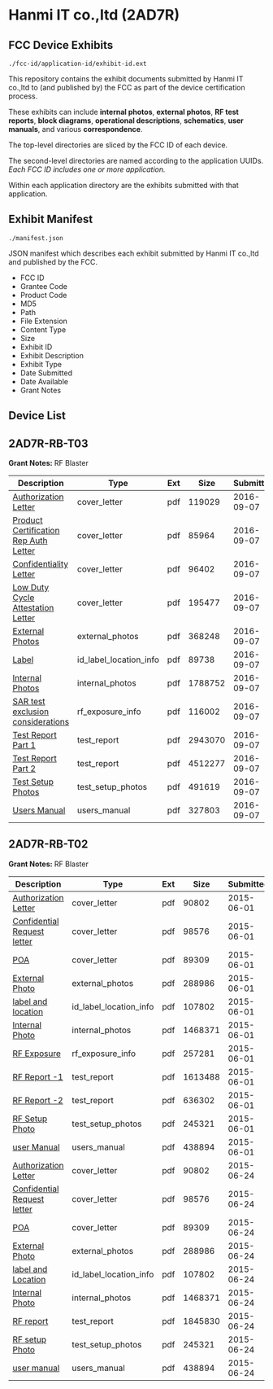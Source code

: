 # Hanmi IT co.,ltd (2AD7R)
## FCC Device Exhibits

```
./fcc-id/application-id/exhibit-id.ext
```

This repository contains the exhibit documents submitted by Hanmi IT co.,ltd to (and published by) the FCC as part of the device certification process.

These exhibits can include **internal photos**, **external photos**, **RF test reports**, **block diagrams**, **operational descriptions**, **schematics**, **user manuals**, and various **correspondence**.

The top-level directories are sliced by the FCC ID of each device.

The second-level directories are named according to the application UUIDs. *Each FCC ID includes one or more application.*

Within each application directory are the exhibits submitted with that application. 

## Exhibit Manifest

```
./manifest.json
```

JSON manifest which describes each exhibit submitted by Hanmi IT co.,ltd and published by the FCC.

- FCC ID
- Grantee Code
- Product Code
- MD5
- Path
- File Extension
- Content Type
- Size
- Exhibit ID
- Exhibit Description
- Exhibit Type
- Date Submitted
- Date Available
- Grant Notes

## Device List
## 2AD7R-RB-T03
**Grant Notes:** RF Blaster

| Description | Type | Ext | Size | Submitted | Available |
| ----------- | ---- | --- | ---- | --------- | --------- |
| [Authorization Letter](2AD7R-RB-T03/8f6ed7ea3f815fded24d7e1f2aa89629/3126291.pdf) | cover_letter | pdf | 119029 | 2016-09-07 | 2016-09-16 |
| [Product Certification Rep Auth Letter](2AD7R-RB-T03/8f6ed7ea3f815fded24d7e1f2aa89629/3126292.pdf) | cover_letter | pdf | 85964 | 2016-09-07 | 2016-09-16 |
| [Confidentiality Letter](2AD7R-RB-T03/8f6ed7ea3f815fded24d7e1f2aa89629/3126293.pdf) | cover_letter | pdf | 96402 | 2016-09-07 | 2016-09-16 |
| [Low Duty Cycle Attestation Letter](2AD7R-RB-T03/8f6ed7ea3f815fded24d7e1f2aa89629/3126294.pdf) | cover_letter | pdf | 195477 | 2016-09-07 | 2016-09-16 |
| [External Photos](2AD7R-RB-T03/8f6ed7ea3f815fded24d7e1f2aa89629/3126300.pdf) | external_photos | pdf | 368248 | 2016-09-07 | 2017-03-07 |
| [Label](2AD7R-RB-T03/8f6ed7ea3f815fded24d7e1f2aa89629/3126307.pdf) | id_label_location_info | pdf | 89738 | 2016-09-07 | 2016-09-16 |
| [Internal Photos](2AD7R-RB-T03/8f6ed7ea3f815fded24d7e1f2aa89629/3126301.pdf) | internal_photos | pdf | 1788752 | 2016-09-07 | 2017-03-07 |
| [SAR test exclusion considerations](2AD7R-RB-T03/8f6ed7ea3f815fded24d7e1f2aa89629/3126306.pdf) | rf_exposure_info | pdf | 116002 | 2016-09-07 | 2016-09-16 |
| [Test Report Part 1](2AD7R-RB-T03/8f6ed7ea3f815fded24d7e1f2aa89629/3126304.pdf) | test_report | pdf | 2943070 | 2016-09-07 | 2016-09-16 |
| [Test Report Part 2](2AD7R-RB-T03/8f6ed7ea3f815fded24d7e1f2aa89629/3126305.pdf) | test_report | pdf | 4512277 | 2016-09-07 | 2016-09-16 |
| [Test Setup Photos](2AD7R-RB-T03/8f6ed7ea3f815fded24d7e1f2aa89629/3126302.pdf) | test_setup_photos | pdf | 491619 | 2016-09-07 | 2017-03-07 |
| [Users Manual](2AD7R-RB-T03/8f6ed7ea3f815fded24d7e1f2aa89629/3126303.pdf) | users_manual | pdf | 327803 | 2016-09-07 | 2017-03-07 |
## 2AD7R-RB-T02
**Grant Notes:** RF Blaster

| Description | Type | Ext | Size | Submitted | Available |
| ----------- | ---- | --- | ---- | --------- | --------- |
| [Authorization Letter](2AD7R-RB-T02/d645400090f421a8133515be1617496e/2632411.pdf) | cover_letter | pdf | 90802 | 2015-06-01 | 2015-06-24 |
| [Confidential Request letter](2AD7R-RB-T02/d645400090f421a8133515be1617496e/2632412.pdf) | cover_letter | pdf | 98576 | 2015-06-01 | 2015-06-24 |
| [POA](2AD7R-RB-T02/d645400090f421a8133515be1617496e/2632413.pdf) | cover_letter | pdf | 89309 | 2015-06-01 | 2015-06-24 |
| [External Photo](2AD7R-RB-T02/d645400090f421a8133515be1617496e/2632432.pdf) | external_photos | pdf | 288986 | 2015-06-01 | 2015-11-28 |
| [label and location](2AD7R-RB-T02/d645400090f421a8133515be1617496e/2632433.pdf) | id_label_location_info | pdf | 107802 | 2015-06-01 | 2015-06-24 |
| [Internal Photo](2AD7R-RB-T02/d645400090f421a8133515be1617496e/2632434.pdf) | internal_photos | pdf | 1468371 | 2015-06-01 | 2015-11-28 |
| [RF Exposure](2AD7R-RB-T02/d645400090f421a8133515be1617496e/2632435.pdf) | rf_exposure_info | pdf | 257281 | 2015-06-01 | 2015-06-24 |
| [RF Report -1](2AD7R-RB-T02/d645400090f421a8133515be1617496e/2632438.pdf) | test_report | pdf | 1613488 | 2015-06-01 | 2015-06-24 |
| [RF Report -2](2AD7R-RB-T02/d645400090f421a8133515be1617496e/2632439.pdf) | test_report | pdf | 636302 | 2015-06-01 | 2015-06-24 |
| [RF Setup Photo](2AD7R-RB-T02/d645400090f421a8133515be1617496e/2632436.pdf) | test_setup_photos | pdf | 245321 | 2015-06-01 | 2015-11-28 |
| [user Manual](2AD7R-RB-T02/d645400090f421a8133515be1617496e/2632437.pdf) | users_manual | pdf | 438894 | 2015-06-01 | 2015-11-28 |
| [Authorization Letter](2AD7R-RB-T02/84469caae2fd4a074acf1adba2dd6b53/2632411.pdf) | cover_letter | pdf | 90802 | 2015-06-24 | 2015-06-24 |
| [Confidential Request letter](2AD7R-RB-T02/84469caae2fd4a074acf1adba2dd6b53/2632412.pdf) | cover_letter | pdf | 98576 | 2015-06-24 | 2015-06-24 |
| [POA](2AD7R-RB-T02/84469caae2fd4a074acf1adba2dd6b53/2632413.pdf) | cover_letter | pdf | 89309 | 2015-06-24 | 2015-06-24 |
| [External Photo](2AD7R-RB-T02/84469caae2fd4a074acf1adba2dd6b53/2632432.pdf) | external_photos | pdf | 288986 | 2015-06-24 | 2015-12-21 |
| [label and Location](2AD7R-RB-T02/84469caae2fd4a074acf1adba2dd6b53/2632433.pdf) | id_label_location_info | pdf | 107802 | 2015-06-24 | 2015-06-24 |
| [Internal Photo](2AD7R-RB-T02/84469caae2fd4a074acf1adba2dd6b53/2632434.pdf) | internal_photos | pdf | 1468371 | 2015-06-24 | 2015-12-21 |
| [RF report](2AD7R-RB-T02/84469caae2fd4a074acf1adba2dd6b53/2657069.pdf) | test_report | pdf | 1845830 | 2015-06-24 | 2015-06-24 |
| [RF setup Photo](2AD7R-RB-T02/84469caae2fd4a074acf1adba2dd6b53/2632436.pdf) | test_setup_photos | pdf | 245321 | 2015-06-24 | 2015-12-21 |
| [user manual](2AD7R-RB-T02/84469caae2fd4a074acf1adba2dd6b53/2632437.pdf) | users_manual | pdf | 438894 | 2015-06-24 | 2015-12-21 |
